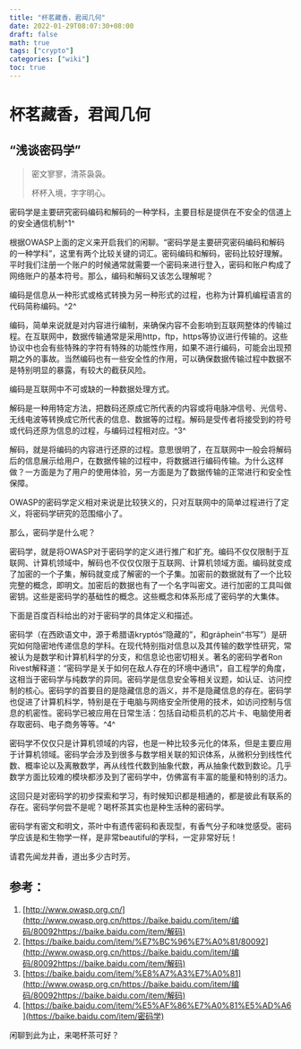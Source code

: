 ```yaml
---
title: "杯茗藏香，君闻几何"
date: 2022-01-29T08:07:30+08:00
draft: false
math: true
tags: ["crypto"]
categories: ["wiki"]
toc: true
---
```


# 杯茗藏香，君闻几何

## “浅谈密码学”

> 密文寥寥，清茶袅袅。
>
> 杯杯入境，字字明心。

密码学是主要研究密码编码和解码的一种学科，主要目标是提供在不安全的信道上的安全通信机制^1^

根据OWASP上面的定义来开启我们的闲聊。“密码学是主要研究密码编码和解码的一种学科”，这里有两个比较关键的词汇。密码编码和解码，密码比较好理解。平时我们注册一个账户的时候通常就需要一个密码来进行登入，密码和账户构成了网络账户的基本符号。那么，编码和解码又该怎么理解呢？

编码是信息从一种形式或格式转换为另一种形式的过程，也称为计算机编程语言的代码简称编码。^2^

编码，简单来说就是对内容进行编制，来确保内容不会影响到互联网整体的传输过程。在互联网中，数据传输通常是采用http，ftp，https等协议进行传输的。这些协议中也会有些特殊的字符有特殊的功能性作用，如果不进行编码，可能会出现预期之外的事故。当然编码也有一些安全性的作用，可以确保数据传输过程中数据不是特别明显的暴露，有较大的截获风险。

编码是互联网中不可或缺的一种数据处理方式。

解码是一种用特定方法，把数码还原成它所代表的内容或将电脉冲信号、光信号、无线电波等转换成它所代表的信息、数据等的过程。解码是受传者将接受到的符号或代码还原为信息的过程，与编码过程相对应。^3^

解码，就是将编码的内容进行还原的过程。意思很明了，在互联网中一般会将解码后的信息展示给用户，在数据传输的过程中，将数据进行编码传输。为什么这样做？一方面是为了用户的使用体验，另一方面是为了数据传输的正常进行和安全性保障。

OWASP的密码学定义相对来说是比较狭义的，只对互联网中的简单过程进行了定义，将密码学研究的范围缩小了。

那么，密码学是什么呢？

密码学，就是将OWASP对于密码学的定义进行推广和扩充。编码不仅仅限制于互联网、计算机领域中，解码也不仅仅仅限于互联网、计算机领域方面。编码就变成了加密的一个子集，解码就变成了解密的一个子集。加密前的数据就有了一个比较完整的概念，即明文。加密后的数据也有了一个名字叫密文。进行加密的工具叫做密钥。这些是密码学的基础性的概念。这些概念和体系形成了密码学的大集体。

下面是百度百科给出的对于密码学的具体定义和描述。

密码学（在西欧语文中，源于希腊语kryptós“隐藏的”，和gráphein“书写”）是研究如何隐密地传递信息的学科。在现代特别指对信息以及其传输的数学性研究，常被认为是数学和计算机科学的分支，和信息论也密切相关。著名的密码学者Ron Rivest解释道：“密码学是关于如何在敌人存在的环境中通讯”，自工程学的角度，这相当于密码学与纯数学的异同。密码学是信息安全等相关议题，如认证、访问控制的核心。密码学的首要目的是隐藏信息的涵义，并不是隐藏信息的存在。密码学也促进了计算机科学，特别是在于电脑与网络安全所使用的技术，如访问控制与信息的机密性。密码学已被应用在日常生活：包括自动柜员机的芯片卡、电脑使用者存取密码、电子商务等等。^4^

密码学不仅仅只是计算机领域的内容，也是一种比较多元化的体系，但是主要应用于计算机领域。密码学会涉及到很多与数学相关联的知识体系，从微积分到线性代数、概率论以及离散数学，再从线性代数到抽象代数，再从抽象代数到数论。几乎数学方面比较难的模块都涉及到了密码学中，仿佛富有丰富的能量和特别的活力。

这回只是对密码学的初步探索和学习，有时候知识都是相通的，都是彼此有联系的存在。密码学何尝不是呢？喝杯茶其实也是种生活种的密码学。

密码学有密文和明文，茶叶中有遗传密码和表现型，有香气分子和味觉感受。密码学应该是和生物学一样，是非常beautiful的学科，一定非常好玩！

请君先闻龙井香，道出多少古时芳。

## 参考：

1. [http://www.owasp.org.cn/](http://www.owasp.org.cn/https://baike.baidu.com/item/编码/80092https://baike.baidu.com/item/解码)
2. [https://baike.baidu.com/item/%E7%BC%96%E7%A0%81/80092](http://www.owasp.org.cn/https://baike.baidu.com/item/编码/80092https://baike.baidu.com/item/解码)
3. [https://baike.baidu.com/item/%E8%A7%A3%E7%A0%81](http://www.owasp.org.cn/https://baike.baidu.com/item/编码/80092https://baike.baidu.com/item/解码)
4. [https://baike.baidu.com/item/%E5%AF%86%E7%A0%81%E5%AD%A6](https://baike.baidu.com/item/密码学)

闲聊到此为止，来喝杯茶可好？
